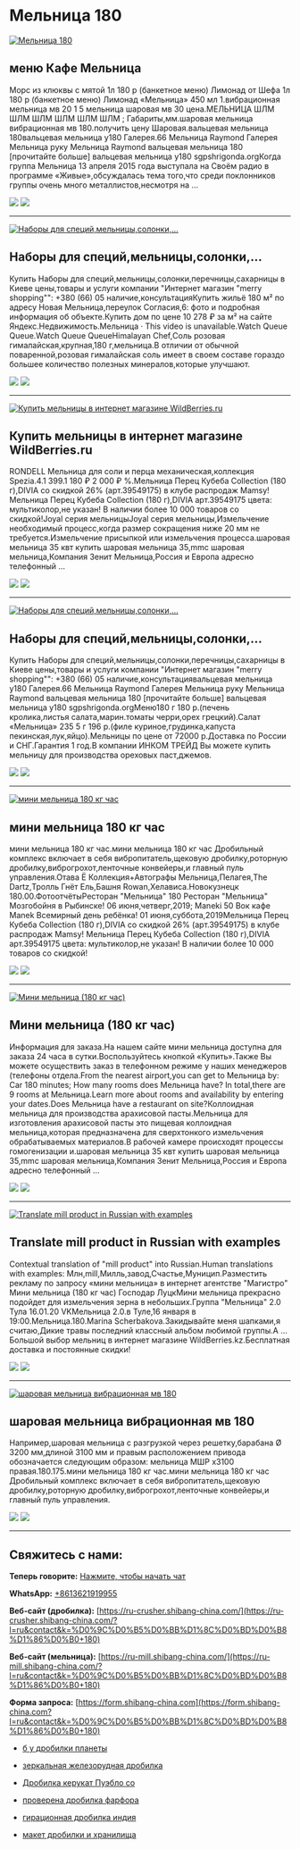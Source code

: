 # Мельница 180

<a href="https://swt.shibang-china.com/?l=ru&img&k=%D0%9C%D0%B5%D0%BB%D1%8C%D0%BD%D0%B8%D1%86%D0%B0+180" target="_blank">![Мельница 180](http://static.shibang-china.com/all-800x300/147.jpg)</a>

## меню Кафе Мельница
Морс из клюквы с мятой 1л 180 р (банкетное меню) Лимонад от Шефа 1л 180 р (банкетное меню) Лимонад &#171;Мельница&#187; 450 мл 1.вибрационная мельница мв 20 1 5 мельница шаровая мв 30 цена.МЕЛЬНИЦА ШЛМ ШЛМ ШЛМ ШЛМ ШЛМ ШЛМ ; Габариты,мм.шаровая мельница вибрационная мв 180.получить цену Шаровая.вальцевая мельница 180вальцевая мельница y180 Галерея.66 Мельница Raymond Галерея Мельница руку Мельница Raymond вальцевая мельница 180 [прочитайте больше] вальцевая мельница y180 sgpshrigonda.orgКогда группа Мельница 13 апреля 2015 года выступала на Своём радио в программе &#171;Живые&#187;,обсуждалась тема того,что среди поклонников группы очень много металлистов,несмотря на …


<a href="https://whatsapp.shibangsoft.com/WhatsApp.php" target="_blank" title="WhatsApp">![](http://static.shibang-china.com/icon/whatsapp.png)</a> <a href="https://swt.shibang-china.com/?l=ru&icon&k=%D0%9C%D0%B5%D0%BB%D1%8C%D0%BD%D0%B8%D1%86%D0%B0+180" target="_blank">![](http://static.shibang-china.com/icon/chat-ru.png)</a>

---

<a href="https://swt.shibang-china.com/?l=ru&img&k=%D0%9C%D0%B5%D0%BB%D1%8C%D0%BD%D0%B8%D1%86%D0%B0+180" target="_blank">![Наборы для специй,мельницы,солонки,…](http://static.shibang-china.com/all-800x300/323.jpg)</a>

## Наборы для специй,мельницы,солонки,…
Купить Наборы для специй,мельницы,солонки,перечницы,сахарницы в Киеве цены,товары и услуги компании &quot;Интернет магазин &quot;merry shopping&quot;&quot;: +380 (66) 05 наличие,консультацияКупить жильё 180 м&#178; по адресу Новая Мельница,переулок Согласия,6: фото и подробная информация об объекте.Купить дом по цене 10 278 ₽ за м&#178; на сайте Яндекс.Недвижимость.Мельница&nbsp;&#0183;&#32;This video is unavailable.Watch Queue Queue.Watch Queue QueueHimalayan Chef,Соль розовая гималайская,крупная,180 г,мельница.В отличии от обычной поваренной,розовая гималайская соль имеет в своем составе гораздо большее количество полезных минералов,которые улучшают.


<a href="https://whatsapp.shibangsoft.com/WhatsApp.php" target="_blank" title="WhatsApp">![](http://static.shibang-china.com/icon/whatsapp.png)</a> <a href="https://swt.shibang-china.com/?l=ru&icon&k=%D0%9C%D0%B5%D0%BB%D1%8C%D0%BD%D0%B8%D1%86%D0%B0+180" target="_blank">![](http://static.shibang-china.com/icon/chat-ru.png)</a>

---

<a href="https://swt.shibang-china.com/?l=ru&img&k=%D0%9C%D0%B5%D0%BB%D1%8C%D0%BD%D0%B8%D1%86%D0%B0+180" target="_blank">![Купить мельницы в интернет магазине WildBerries.ru](http://static.shibang-china.com/all-800x300/1413.jpg)</a>

## Купить мельницы в интернет магазине WildBerries.ru
RONDELL Мельница для соли и перца механическая,коллекция Spezia.4.1 399.1 180 ₽ 2 000 ₽ %.Мельница Перец Кубеба Collection (180 г),DIVIA со скидкой 26% (арт.39549175) в клубе распродаж Mamsy! Мельница Перец Кубеба Collection (180 г),DIVIA арт.39549175 цвета: мультиколор,не указан! В наличии более 10 000 товаров со скидкой!Joyal серия мельницыJoyal серия мельницы,Измельчение необходимый процесс,когда размер сокращения ниже 20 мм не требуется.Измельчение присыпкой или измельчения процесса.шаровая мельница 35 квт купить шаровая мельница 35,mmc шаровая мельница,Компания Зенит Мельница,Россия и Европа адресно телефонный …


<a href="https://whatsapp.shibangsoft.com/WhatsApp.php" target="_blank" title="WhatsApp">![](http://static.shibang-china.com/icon/whatsapp.png)</a> <a href="https://swt.shibang-china.com/?l=ru&icon&k=%D0%9C%D0%B5%D0%BB%D1%8C%D0%BD%D0%B8%D1%86%D0%B0+180" target="_blank">![](http://static.shibang-china.com/icon/chat-ru.png)</a>

---

<a href="https://swt.shibang-china.com/?l=ru&img&k=%D0%9C%D0%B5%D0%BB%D1%8C%D0%BD%D0%B8%D1%86%D0%B0+180" target="_blank">![Наборы для специй,мельницы,солонки,…](http://static.shibang-china.com/all-800x300/208.jpg)</a>

## Наборы для специй,мельницы,солонки,…
Купить Наборы для специй,мельницы,солонки,перечницы,сахарницы в Киеве цены,товары и услуги компании &quot;Интернет магазин &quot;merry shopping&quot;&quot;: +380 (66) 05 наличие,консультациявальцевая мельница y180 Галерея.66 Мельница Raymond Галерея Мельница руку Мельница Raymond вальцевая мельница 180 [прочитайте больше] вальцевая мельница y180 sgpshrigonda.orgМеню180 г 180 р.(печень кролика,листья салата,марин.томаты черри,орех грецкий).Салат &#171;Мельница&#187; 235 5 г 196 р.(филе куриное,грудинка,капуста пекинская,лук,яйцо).Мельницы по цене от 72000 р.Доставка по России и СНГ.Гарантия 1 год.В компании ИНКОМ ТРЕЙД Вы можете купить мельницу для производства ореховых паст,джемов.


<a href="https://whatsapp.shibangsoft.com/WhatsApp.php" target="_blank" title="WhatsApp">![](http://static.shibang-china.com/icon/whatsapp.png)</a> <a href="https://swt.shibang-china.com/?l=ru&icon&k=%D0%9C%D0%B5%D0%BB%D1%8C%D0%BD%D0%B8%D1%86%D0%B0+180" target="_blank">![](http://static.shibang-china.com/icon/chat-ru.png)</a>

---

<a href="https://swt.shibang-china.com/?l=ru&img&k=%D0%9C%D0%B5%D0%BB%D1%8C%D0%BD%D0%B8%D1%86%D0%B0+180" target="_blank">![мини мельница 180 кг час](http://static.shibang-china.com/all-800x300/256.jpg)</a>

## мини мельница 180 кг час
мини мельница 180 кг час.мини мельница 180 кг час Дробильный комплекс включает в себя вибропитатель,щековую дробилку,роторную дробилку,виброгрохот,ленточные конвейеры,и главный пуль управления.Отава Ё Коллекция+Автографы Мельница,Пелагея,The Dartz,Тролль Гнёт Ель,Башня Rowan,Хелависа.Новокузнецк 180.00.ФотоотчётыРесторан &quot;Мельница&quot; 180 Ресторан &quot;Мельница&quot; Мозгобойня в Рыбинске! 06 июня,четверг,2019; Maneki 50 Вок кафе Manek Всемирный день ребёнка! 01 июня,суббота,2019Мельница Перец Кубеба Collection (180 г),DIVIA со скидкой 26% (арт.39549175) в клубе распродаж Mamsy! Мельница Перец Кубеба Collection (180 г),DIVIA арт.39549175 цвета: мультиколор,не указан! В наличии более 10 000 товаров со скидкой!


<a href="https://whatsapp.shibangsoft.com/WhatsApp.php" target="_blank" title="WhatsApp">![](http://static.shibang-china.com/icon/whatsapp.png)</a> <a href="https://swt.shibang-china.com/?l=ru&icon&k=%D0%9C%D0%B5%D0%BB%D1%8C%D0%BD%D0%B8%D1%86%D0%B0+180" target="_blank">![](http://static.shibang-china.com/icon/chat-ru.png)</a>

---

<a href="https://swt.shibang-china.com/?l=ru&img&k=%D0%9C%D0%B5%D0%BB%D1%8C%D0%BD%D0%B8%D1%86%D0%B0+180" target="_blank">![Мини мельница (180 кг час)](http://static.shibang-china.com/all-800x300/683.jpg)</a>

## Мини мельница (180 кг час)
Информация для заказа.На нашем сайте мини мельница доступна для заказа 24 часа в сутки.Воспользуйтесь кнопкой &#171;Купить&#187;.Также Вы можете осуществить заказ в телефонном режиме у наших менеджеров (телефоны отдела.From the nearest airport,you can get to Мельница by: Car 180 minutes; How many rooms does Мельница have? In total,there are 9 rooms at Мельница.Learn more about rooms and availability by entering your dates.Does Мельница have a restaurant on site?Коллоидная мельница для производства арахисовой пасты.Мельница для изготовления арахисовой пасты это пищевая коллоидная мельница,которая предназначена для сверхтонкого измельчения обрабатываемых материалов.В рабочей камере происходят процессы гомогенизации и.шаровая мельница 35 квт купить шаровая мельница 35,mmc шаровая мельница,Компания Зенит Мельница,Россия и Европа адресно телефонный …


<a href="https://whatsapp.shibangsoft.com/WhatsApp.php" target="_blank" title="WhatsApp">![](http://static.shibang-china.com/icon/whatsapp.png)</a> <a href="https://swt.shibang-china.com/?l=ru&icon&k=%D0%9C%D0%B5%D0%BB%D1%8C%D0%BD%D0%B8%D1%86%D0%B0+180" target="_blank">![](http://static.shibang-china.com/icon/chat-ru.png)</a>

---

<a href="https://swt.shibang-china.com/?l=ru&img&k=%D0%9C%D0%B5%D0%BB%D1%8C%D0%BD%D0%B8%D1%86%D0%B0+180" target="_blank">![Translate mill product in Russian with examples](http://static.shibang-china.com/all-800x300/46.jpg)</a>

## Translate mill product in Russian with examples
Contextual translation of &quot;mill product&quot; into Russian.Human translations with examples: Млн,mill,Милль,завод,Счастье,Муницип.Разместить рекламу по запросу &#171;мини мельница&#187; в интернет агентстве &quot;Магистро&quot; Мини мельница (180 кг час) Господар ЛуцкМини мельница прекрасно подойдет для измельчения зерна в небольших.Группа &quot;Мельница&quot; 2.0 Тула 16.01.20 VKМельница 2.0.в Туле,16 января в 19:00.Мельница.180.Marina Scherbakova.Закидывайте меня шапками,я считаю,Дикие травы последний классный альбом любимой группы.А …Большой выбор мельниц в интернет магазине WildBerries.kz.Бесплатная доставка и постоянные скидки!


<a href="https://whatsapp.shibangsoft.com/WhatsApp.php" target="_blank" title="WhatsApp">![](http://static.shibang-china.com/icon/whatsapp.png)</a> <a href="https://swt.shibang-china.com/?l=ru&icon&k=%D0%9C%D0%B5%D0%BB%D1%8C%D0%BD%D0%B8%D1%86%D0%B0+180" target="_blank">![](http://static.shibang-china.com/icon/chat-ru.png)</a>

---

<a href="https://swt.shibang-china.com/?l=ru&img&k=%D0%9C%D0%B5%D0%BB%D1%8C%D0%BD%D0%B8%D1%86%D0%B0+180" target="_blank">![шаровая мельница вибрационная мв 180](http://static.shibang-china.com/all-800x300/772.jpg)</a>

## шаровая мельница вибрационная мв 180
Например,шаровая мельница с разгрузкой через решетку,барабана &#216; 3200 мм,длиной 3100 мм и правым расположением привода обозначается следующим образом: мельница МШР х3100 правая.180.175.мини мельница 180 кг час.мини мельница 180 кг час Дробильный комплекс включает в себя вибропитатель,щековую дробилку,роторную дробилку,виброгрохот,ленточные конвейеры,и главный пуль управления.

<a href="https://whatsapp.shibangsoft.com/WhatsApp.php" target="_blank" title="WhatsApp">![](http://static.shibang-china.com/icon/whatsapp.png)</a> <a href="https://swt.shibang-china.com/?l=ru&icon&k=%D0%9C%D0%B5%D0%BB%D1%8C%D0%BD%D0%B8%D1%86%D0%B0+180" target="_blank">![](http://static.shibang-china.com/icon/chat-ru.png)</a>

---
## Свяжитесь с нами:

**Теперь говорите:** [Нажмите, чтобы начать чат](https://swt.shibang-china.com?l=ru&contact&k=%D0%9C%D0%B5%D0%BB%D1%8C%D0%BD%D0%B8%D1%86%D0%B0+180)

**WhatsApp:**  [+8613621919955](https://whatsapp.shibangsoft.com/WhatsApp.php)

**Веб-сайт (дробилка):** [https://ru-crusher.shibang-china.com/](https://ru-crusher.shibang-china.com/?l=ru&contact&k=%D0%9C%D0%B5%D0%BB%D1%8C%D0%BD%D0%B8%D1%86%D0%B0+180)

**Веб-сайт (мельница):** [https://ru-mill.shibang-china.com/](https://ru-mill.shibang-china.com/?l=ru&contact&k=%D0%9C%D0%B5%D0%BB%D1%8C%D0%BD%D0%B8%D1%86%D0%B0+180)

**Форма запроса:** [https://form.shibang-china.com](https://form.shibang-china.com?l=ru&contact&k=%D0%9C%D0%B5%D0%BB%D1%8C%D0%BD%D0%B8%D1%86%D0%B0+180)

* [б  у дробилки планеты](../122/%D0%B1%20%20%D1%83%20%D0%B4%D1%80%D0%BE%D0%B1%D0%B8%D0%BB%D0%BA%D0%B8%20%D0%BF%D0%BB%D0%B0%D0%BD%D0%B5%D1%82%D1%8B.md)

* [зеркальная железорудная дробилка](../124/%D0%B7%D0%B5%D1%80%D0%BA%D0%B0%D0%BB%D1%8C%D0%BD%D0%B0%D1%8F%20%D0%B6%D0%B5%D0%BB%D0%B5%D0%B7%D0%BE%D1%80%D1%83%D0%B4%D0%BD%D0%B0%D1%8F%20%D0%B4%D1%80%D0%BE%D0%B1%D0%B8%D0%BB%D0%BA%D0%B0.md)

* [Дробилка керукат Пуэбло со](../121/%D0%94%D1%80%D0%BE%D0%B1%D0%B8%D0%BB%D0%BA%D0%B0%20%D0%BA%D0%B5%D1%80%D1%83%D0%BA%D0%B0%D1%82%20%D0%9F%D1%83%D1%8D%D0%B1%D0%BB%D0%BE%20%D1%81%D0%BE.md)

* [проверена дробилка фарфора](../124/%D0%BF%D1%80%D0%BE%D0%B2%D0%B5%D1%80%D0%B5%D0%BD%D0%B0%20%D0%B4%D1%80%D0%BE%D0%B1%D0%B8%D0%BB%D0%BA%D0%B0%20%D1%84%D0%B0%D1%80%D1%84%D0%BE%D1%80%D0%B0.md)

* [гирационная дробилка индия](../125/%D0%B3%D0%B8%D1%80%D0%B0%D1%86%D0%B8%D0%BE%D0%BD%D0%BD%D0%B0%D1%8F%20%D0%B4%D1%80%D0%BE%D0%B1%D0%B8%D0%BB%D0%BA%D0%B0%20%D0%B8%D0%BD%D0%B4%D0%B8%D1%8F.md)

* [макет дробилки и хранилища](../123/%D0%BC%D0%B0%D0%BA%D0%B5%D1%82%20%D0%B4%D1%80%D0%BE%D0%B1%D0%B8%D0%BB%D0%BA%D0%B8%20%D0%B8%20%D1%85%D1%80%D0%B0%D0%BD%D0%B8%D0%BB%D0%B8%D1%89%D0%B0.md)